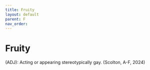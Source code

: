 ```yaml
---
title: Fruity
layout: default
parent: F
nav_order:
---
```


# Fruity

(ADJ): Acting or appearing stereotypically gay. (Scolton, A-F, 2024)
